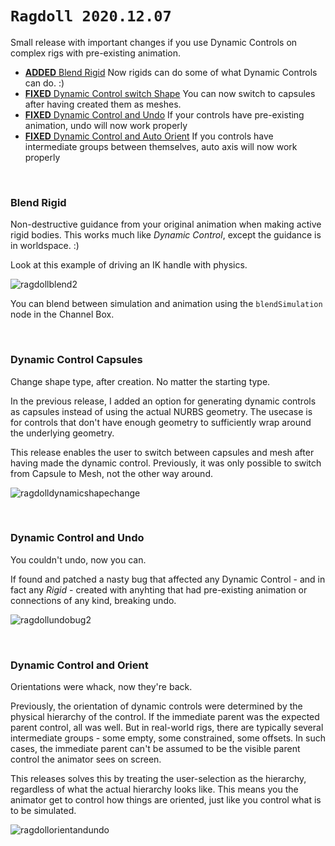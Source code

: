 # `Ragdoll 2020.12.07`

Small release with important changes if you use Dynamic Controls on complex rigs with pre-existing animation.

- [**ADDED** Blend Rigid](#blend-rigid) Now rigids can do some of what Dynamic Controls can do. :)
- [**FIXED** Dynamic Control switch Shape](#dynamic-control-capsules) You can now switch to capsules after having created them as meshes.
- [**FIXED** Dynamic Control and Undo](#dynamic-control-and-undo) If your controls have pre-existing animation, undo will now work properly
- [**FIXED** Dynamic Control and Auto Orient](#dynamic-control-and-orient) If you controls have intermediate groups between themselves, auto axis will now work properly

<br>

### Blend Rigid

Non-destructive guidance from your original animation when making active rigid bodies. This works much like *Dynamic Control*, except the guidance is in worldspace. :)

Look at this example of driving an IK handle with physics.

![ragdollblend2](https://user-images.githubusercontent.com/2152766/101289774-6cb1b480-37f6-11eb-8fc7-b9e7e373ce3d.gif)

You can blend between simulation and animation using the `blendSimulation` node in the Channel Box.

<br>

### Dynamic Control Capsules

Change shape type, after creation. No matter the starting type.

In the previous release, I added an option for generating dynamic controls as capsules instead of using the actual NURBS geometry. The usecase is for controls that don't have enough geometry to sufficiently wrap around the underlying geometry.

This release enables the user to switch between capsules and mesh after having made the dynamic control. Previously, it was only possible to switch from Capsule to Mesh, not the other way around.

![ragdolldynamicshapechange](https://user-images.githubusercontent.com/2152766/101290043-eac28b00-37f7-11eb-84a4-10ca044e8637.gif)

<br>

### Dynamic Control and Undo

You couldn't undo, now you can.

If found and patched a nasty bug that affected any Dynamic Control - and in fact any *Rigid* - created with anyhting that had pre-existing animation or connections of any kind, breaking undo.

![ragdollundobug2](https://user-images.githubusercontent.com/2152766/101244387-2d07a180-36fe-11eb-9edd-ddbf0c808a44.gif)

<br>

### Dynamic Control and Orient

Orientations were whack, now they're back.

Previously, the orientation of dynamic controls were determined by the physical hierarchy of the control. If the immediate parent was the expected parent control, all was well. But in real-world rigs, there are typically several intermediate groups - some empty, some constrained, some offsets. In such cases, the immediate parent can't be assumed to be the visible parent control the animator sees on screen.

This releases solves this by treating the user-selection as the hierarchy, regardless of what the actual hierarchy looks like. This means you the animator get to control how things are oriented, just like you control what is to be simulated.

![ragdollorientandundo](https://user-images.githubusercontent.com/2152766/101290015-c666ae80-37f7-11eb-810d-8bbf5f024812.gif)
